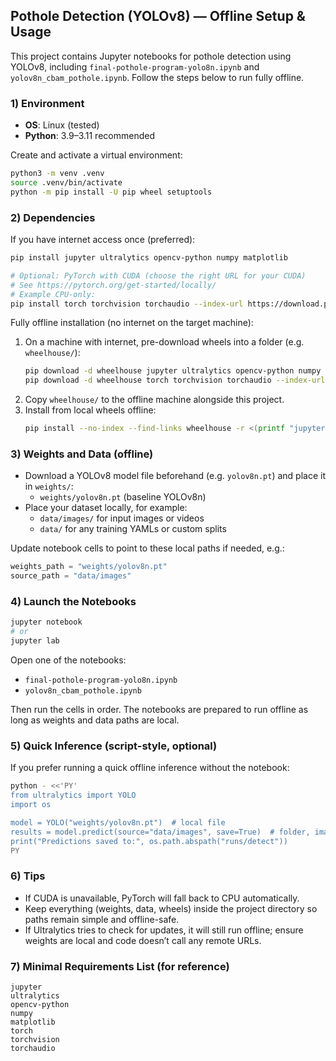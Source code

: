 ## Pothole Detection (YOLOv8) — Offline Setup & Usage

This project contains Jupyter notebooks for pothole detection using YOLOv8, including `final-pothole-program-yolo8n.ipynb` and `yolov8n_cbam_pothole.ipynb`. Follow the steps below to run fully offline.

### 1) Environment
- **OS**: Linux (tested)
- **Python**: 3.9–3.11 recommended

Create and activate a virtual environment:

```bash
python3 -m venv .venv
source .venv/bin/activate
python -m pip install -U pip wheel setuptools
```

### 2) Dependencies

If you have internet access once (preferred):

```bash
pip install jupyter ultralytics opencv-python numpy matplotlib

# Optional: PyTorch with CUDA (choose the right URL for your CUDA)
# See https://pytorch.org/get-started/locally/
# Example CPU-only:
pip install torch torchvision torchaudio --index-url https://download.pytorch.org/whl/cpu
```

Fully offline installation (no internet on the target machine):
1. On a machine with internet, pre-download wheels into a folder (e.g. `wheelhouse/`):
   ```bash
   pip download -d wheelhouse jupyter ultralytics opencv-python numpy matplotlib
   pip download -d wheelhouse torch torchvision torchaudio --index-url https://download.pytorch.org/whl/cpu
   ```
2. Copy `wheelhouse/` to the offline machine alongside this project.
3. Install from local wheels offline:
   ```bash
   pip install --no-index --find-links wheelhouse -r <(printf "jupyter\nultralytics\nopencv-python\nnumpy\nmatplotlib\ntorch\ntorchvision\ntorchaudio\n")
   ```

### 3) Weights and Data (offline)
- Download a YOLOv8 model file beforehand (e.g. `yolov8n.pt`) and place it in `weights/`:
  - `weights/yolov8n.pt` (baseline YOLOv8n)
- Place your dataset locally, for example:
  - `data/images/` for input images or videos
  - `data/` for any training YAMLs or custom splits

Update notebook cells to point to these local paths if needed, e.g.:

```python
weights_path = "weights/yolov8n.pt"
source_path = "data/images"
```

### 4) Launch the Notebooks

```bash
jupyter notebook
# or
jupyter lab
```

Open one of the notebooks:
- `final-pothole-program-yolo8n.ipynb`
- `yolov8n_cbam_pothole.ipynb`

Then run the cells in order. The notebooks are prepared to run offline as long as weights and data paths are local.

### 5) Quick Inference (script-style, optional)
If you prefer running a quick offline inference without the notebook:

```bash
python - <<'PY'
from ultralytics import YOLO
import os

model = YOLO("weights/yolov8n.pt")  # local file
results = model.predict(source="data/images", save=True)  # folder, image, or video
print("Predictions saved to:", os.path.abspath("runs/detect"))
PY
```

### 6) Tips
- If CUDA is unavailable, PyTorch will fall back to CPU automatically.
- Keep everything (weights, data, wheels) inside the project directory so paths remain simple and offline-safe.
- If Ultralytics tries to check for updates, it will still run offline; ensure weights are local and code doesn’t call any remote URLs.

### 7) Minimal Requirements List (for reference)
```text
jupyter
ultralytics
opencv-python
numpy
matplotlib
torch
torchvision
torchaudio
```


